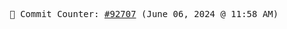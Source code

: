 <p align="center">
    <samp>
        📮 Commit Counter: <a href="https://github.com/Javascript-void0/Javascript-void0/commits/main">#92707</a> (June 06, 2024 @ 11:58 AM)
    </samp>
</p>